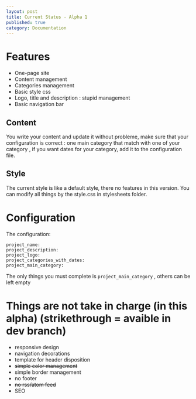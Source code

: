 ```yaml
---
layout: post
title: Current Status - Alpha 1
published: true
category: Documentation
---
```


# Features

- One-page site
- Content management
- Categories management
- Basic style css
- Logo, title and description : stupid management
- Basic navigation bar

## Content

You write your content and update it without probleme, make sure that your configuration is correct : one main category that match with one of your category , if you want dates for your category, add it to the configuration file.

## Style

The current style is like a default style, there no features in this version. You can modify all things by the style.css in stylesheets folder.

# Configuration

The configuration:

    project_name:
    project_description:
    project_logo:
    project_categories_with_dates:
    project_main_category:

The only things you must complete is `project_main_category` , others can be left empty

# Things are not take in charge (in this alpha) (strikethrough = avaible in dev branch)

- responsive design
- navigation decorations
- template for header disposition
- ~~simple color management~~
- simple border management
- no footer
- ~~no rss/atom feed~~
- SEO
